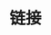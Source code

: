 ---
title: 链接
slug: "links"
links:
  - title: GitHub
    description: 云原生冒险家的 GitHub
    website: https://github.com/aiyijing
    image: https://avatars.githubusercontent.com/u/11643145?v=4
menu:
    main: 
        weight: -50
        params:
            icon: link

comments: false
---